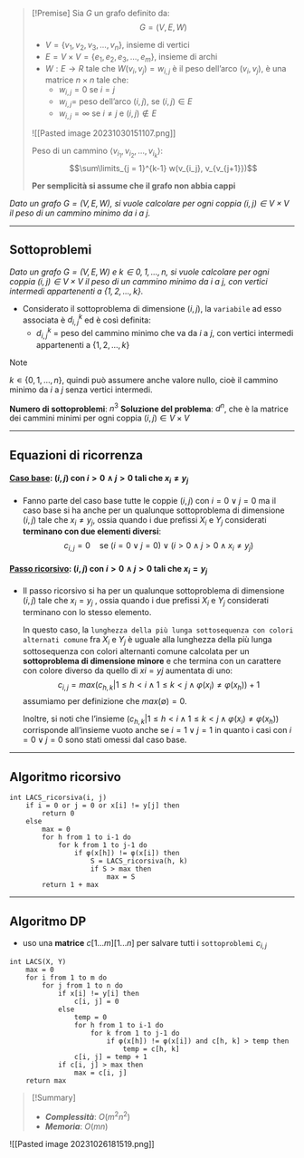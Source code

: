 >[!Premise]
>Sia $G$ un grafo definito da:
>$$G = (V, E, W)$$
>- $V = \{v_1, v_2, v_3, …, v_n\}$, insieme di vertici
>- $E = V × V = \{e_1, e_2, e_3, …, e_m\}$, insieme di archi
>- $W : E \rightarrow R$ tale che $W(v_i ,v_j) = w_{i,j}$ è il peso dell’arco $(v_i ,v_j)$, è una matrice $n×n$ tale che:
>	- $w_{i,j} = 0$ se $i = j$
>	- $w_{i,j} =$ peso dell’arco $(i,j)$, se $(i,j) ∈ E$
>	- $w_{i,j} = ∞$ se $i \neq j$ e $(i,j) ∉ E$
>
>![[Pasted image 20231030151107.png]]
>
>Peso di un cammino $⟨v_{i_1}, v_{i_2}, ..., v_{i_k}⟩$:
>$$\sum\limits_{j = 1}^{k-1} w(v_{i_j}, v_{v_{j+1}})$$
>
>**Per semplicità si assume che il grafo non abbia cappi**

*Dato un grafo $G = (V, E, W)$, si vuole calcolare per ogni coppia $(i, j) ∈ V × V$ il peso di un cammino minimo da $i$ a $j$.* 

---
## Sottoproblemi

*Dato un grafo $G = (V, E, W)$ e $k ∈ {0, 1, . . . , n}$, si vuole calcolare per ogni coppia $(i, j) ∈ V × V$ il peso di un cammino minimo da $i$ a $j$, con vertici intermedi appartenenti a $\{1, 2, . . . , k\}$.* 

- Considerato il sottoproblema di dimensione $(i, j)$, la `variabile` ad esso associata è $d^k_{i, j}$ ed è così definita:
	- $d^k_{i, j}$ = peso del cammino minimo che va da $i$ a $j$, con vertici intermedi appartenenti a $\{1, 2, . . . , k\}$

>[!Note]
>$k ∊ \{0, 1, …, n\}$, quindi può assumere anche valore nullo, cioè il cammino minimo da $i$ a $j$ senza vertici intermedi.

**Numero di sottoproblemi**: $n^3$
**Soluzione del problema**: $d^n$, che è la matrice dei cammini minimi per ogni coppia $(i, j) ∈ V × V$

---
## Equazioni di ricorrenza
#### <u>**Caso base**</u>: $(i, j)$ con $i > 0 \land j > 0$ tali che $x_i \neq y_j$
- Fanno parte del caso base tutte le coppie $(i, j)$ con $i = 0 \lor j = 0$ ma il caso base si ha anche per un qualunque sottoproblema di dimensione $(i, j)$ tale che $x_i \neq y_j$, ossia quando i due prefissi $X_i$ e $Y_j$ considerati **terminano con due elementi diversi**:
$$ c_{i, j} = 0 \quad\text{se } (i = 0 \lor j = 0) \lor (i > 0 \land j > 0 \land x_i \neq y_j)$$

#### <u>**Passo ricorsivo**</u>: $(i, j)$ con $i > 0 \land j > 0$ tali che $x_i = y_j$
- Il passo ricorsivo si ha per un qualunque sottoproblema di dimensione $(i, j)$ tale che $x_i = y_j$ , ossia quando i due prefissi $X_i$ e $Y_j$ considerati terminano con lo stesso elemento.

	In questo caso, la `lunghezza della più lunga sottosequenza con colori alternati comune` fra $X_i$ e $Y_j$ è uguale alla lunghezza della più lunga sottosequenza con colori alternanti comune calcolata per un **sottoproblema di dimensione minore** e che termina con un carattere con colore diverso da quello di $xi = yj$ aumentata di uno:
	$$c_{i, j} = max({c_{h, k} | 1 \leq h < i \land 1 \leq k < j \land φ(x_i) \neq φ(x_h)}) + 1$$
	assumiamo per definizione che $max(∅) = 0$.
	
	Inoltre, si noti che l’insieme $({c_{h, k} | 1 \leq h < i \land 1 \leq k < j \land φ(x_i) \neq φ(x_h)})$ corrisponde all’insieme vuoto anche se $i = 1 \lor j = 1$ in quanto i casi con $i = 0 \lor j = 0$ sono stati omessi dal caso base.

---
## Algoritmo ricorsivo

``` Pseudocodice TI:"LACS_ricorsiva" "FOLD"
int LACS_ricorsiva(i, j)
	if i = 0 or j = 0 or x[i] != y[j] then
		return 0
	else
		max = 0
		for h from 1 to i-1 do
			for k from 1 to j-1 do
				if φ(x[h]) != φ(x[i]) then 
					S = LACS_ricorsiva(h, k)
					if S > max then
						max = S
		return 1 + max
```

---
## Algoritmo DP

- uso una **matrice** $c[1...m][1...n]$ per salvare tutti i `sottoproblemi` $c_{i,j}$

``` Pseudocodice TI:"LACS" "FOLD"
int LACS(X, Y) 
	max = 0
	for i from 1 to m do 
		for j from 1 to n do
			if x[i] != y[i] then
				c[i, j] = 0
			else
				temp = 0
				for h from 1 to i-1 do
					for k from 1 to j-1 do
						if φ(x[h]) != φ(x[i]) and c[h, k] > temp then
							temp = c[h, k]
				c[i, j] = temp + 1
			if c[i, j] > max then
				max = c[i, j]
	return max
```

> [!Summary]
> - ***Complessità***: $O(m^2n^2)$
> - ***Memoria***: $O(mn)$


![[Pasted image 20231026181519.png]]